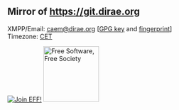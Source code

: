 Mirror of https://git.dirae.org
---
XMPP/Email: caem@dirae.org  [[GPG key](https://dirae.org/static/caem.gpg) and [fingerprint](https://dirae.org/static/caem_gpg_fingerprint)]  
Timezone: [CET](https://www.timetemperature.com/time-zone-maps/europe-time-zone-map.gif)

<a href="https://www.eff.org/join"><img src="https://www.eff.org/files/eff-join2_0.png" alt="Join EFF!" border="0"></a>
<a href="http://u.fsf.org/16e"><img src="https://static.fsf.org/nosvn/images/badges/fsfs_icons_red-bg.png" alt="Free Software, Free Society" width=125></a>
</table>
